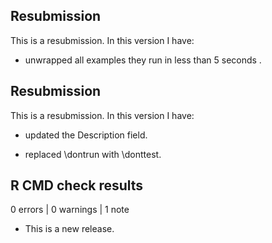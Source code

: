 ## Resubmission
This is a resubmission. In this version I have:

* unwrapped all examples they run in less than 5 seconds .

## Resubmission
This is a resubmission. In this version I have:

* updated the Description field.

* replaced \dontrun with \donttest.

## R CMD check results

0 errors | 0 warnings | 1 note

* This is a new release.
